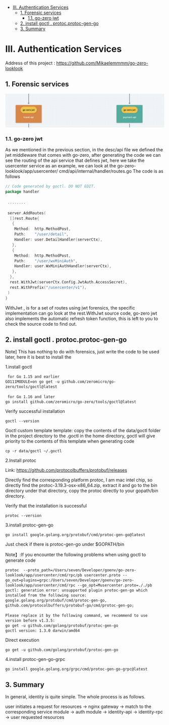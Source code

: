 - [III. Authentication Services](#iii-authentication-services)
  - [1. Forensic services](#1-forensic-services)
    - [1.1. go-zero jwt](#11-go-zero-jwt)
  - [2. install goctl . protoc.protoc-gen-go](#2-install-goctl--protocprotoc-gen-go)
  - [3. Summary](#3-summary)

# III. Authentication Services

Address of this project :  <https://github.com/Mikaelemmmm/go-zero-looklook>

## 1. Forensic services

![image-20220118120646779](../chinese/images/3/go-zero-jwt.jpg)

### 1.1. go-zero jwt

As we mentioned in the previous section, in the desc/api file we defined the jwt middleware that comes with go-zero, after generating the code we can see the routing of the api service that defines jwt, here we take the usercenter service as an example, we can look at the go-zero-looklook/app/usercenter/ cmd/api/internal/handler/routes.go The code is as follows

```go
// Code generated by goctl. DO NOT EDIT.
package handler

 ........

 server.AddRoutes(
  []rest.Route{
   {
    Method:  http.MethodPost,
    Path:    "/user/detail",
    Handler: user.DetailHandler(serverCtx),
   },
   {
    Method:  http.MethodPost,
    Path:    "/user/wxMiniAuth",
    Handler: user.WxMiniAuthHandler(serverCtx),
   },
  },
  rest.WithJwt(serverCtx.Config.JwtAuth.AccessSecret),
  rest.WithPrefix("/usercenter/v1"),
 )
}


```

WithJwt , is for a set of routes using jwt forensics, the specific implementation can go look at the rest.WithJwt source code, go-zero jwt also implements the automatic refresh token function, this is left to you to check the source code to find out.

## 2. install goctl . protoc.protoc-gen-go

Note] This has nothing to do with forensics, just write the code to be used later, here it is best to install the

1.install goctl

```shell
 for Go 1.15 and earlier
GO111MODULE=on go get -u github.com/zeromicro/go-zero/tools/goctl@latest

 for Go 1.16 and later
go install github.com/zeromicro/go-zero/tools/goctl@latest
```

Verify successful installation

```shell
goctl --version
```

Goctl custom template template: copy the contents of the data/goctl folder in the project directory to the .goctl in the home directory, goctl will give priority to the contents of this template when generating code

```shell
cp -r data/goctl ~/.goctl
```

2.Install protoc

Link: <https://github.com/protocolbuffers/protobuf/releases>

Directly find the corresponding platform protoc, I am mac intel chip, so directly find the protoc-3.19.3-osx-x86_64.zip, extract it and go to the bin directory under that directory, copy the protoc directly to your gopath/bin directory.

Verify that the installation is successful

```shell
protoc --version
```

3.install protoc-gen-go

```shell
go install google.golang.org/protobuf/cmd/protoc-gen-go@latest 
```

Just check if there is protoc-gen-go under $GOPATH/bin

Note】:If you encounter the following problems when using goctl to generate code

```shell
protoc  --proto_path=/Users/seven/Developer/goenv/go-zero-looklook/app/usercenter/cmd/rpc/pb usercenter.proto --go_out=plugins=grpc:/Users/seven/Developer/goenv/go-zero-looklook/app/usercenter/cmd/rpc --go_opt=Musercenter.proto=././pb
goctl: generation error: unsupported plugin protoc-gen-go which installed from the following source:
google.golang.org/protobuf/cmd/protoc-gen-go, 
github.com/protocolbuffers/protobuf-go/cmd/protoc-gen-go;

Please replace it by the following command, we recommend to use version before v1.3.5:
go get -u github.com/golang/protobuf/protoc-gen-go
goctl version: 1.3.0 darwin/amd64
```

Direct execution

```shell
go get -u github.com/golang/protobuf/protoc-gen-go
```

4.install protoc-gen-go-grpc

```shell
go install google.golang.org/grpc/cmd/protoc-gen-go-grpc@latest
```

## 3. Summary

In general, identity is quite simple. The whole process is as follows.

user initiates a request for resources -> nginx gateway -> match to the corresponding service module -> auth module -> identity-api -> identity-rpc -> user requested resources
